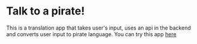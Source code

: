 # Talk to a pirate!
This is a translation app that takes user's input, uses an api in the backend and converts user input to pirate language.
You can try this app [here](https://piratesumit.netlify.app/)
